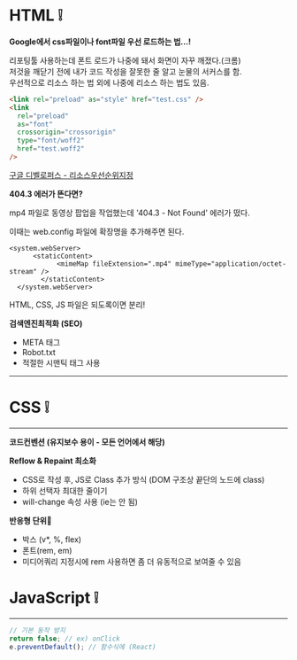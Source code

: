 # HTML ❕

**Google에서 css파일이나 font파일 우선 로드하는 법...!**

리포팅툴 사용하는데 폰트 로드가 나중에 돼서 화면이 자꾸 깨졌다.(크롬)  
저것을 깨닫기 전에 내가 코드 작성을 잘못한 줄 알고 눈물의 서커스를 함.  
우선적으로 리소스 하는 법 외에 나중에 리소스 하는 법도 있음.

```html
<link rel="preload" as="style" href="test.css" />
<link
  rel="preload"
  as="font"
  crossorigin="crossorigin"
  type="font/woff2"
  href="test.woff2"
/>
```

[구글 디벨로퍼스 - 리소스우선순위지정](https://developers.google.com/web/fundamentals/performance/resource-prioritization?hl=ko "By. Sérgio Gomes")

**404.3 에러가 뜬다면?**

mp4 파일로 동영상 팝업을 작업했는데 '404.3 - Not Found' 에러가 떴다.

이때는 web.config 파일에 확장명을 추가해주면 된다.

```
<system.webServer>
      <staticContent>
            <mimeMap fileExtension=".mp4" mimeType="application/octet-stream" />
        </staticContent>
  </system.webServer>
```

HTML, CSS, JS 파일은 되도록이면 분리!

**검색엔진최적화 (SEO)**

- META 태그
- Robot.txt
- 적절한 시맨틱 태그 사용

<hr />

# CSS ❕

<hr />

**코드컨벤션 (유지보수 용이 - 모든 언어에서 해당)**

**Reflow & Repaint 최소화**

- CSS로 작성 후, JS로 Class 추가 방식 (DOM 구조상 끝단의 노드에 class)
- 하위 선택자 최대한 줄이기
- will-change 속성 사용 (ie는 안 됨)

**반응형 단위📏**

- 박스 (v\*, %, flex)
- 폰트(rem, em)
- 미디어쿼리 지정시에 rem 사용하면 좀 더 유동적으로 보여줄 수 있음

# JavaScript ❕

<hr />

```javascript
// 기본 동작 방지
return false; // ex) onClick
e.preventDefault(); // 함수식에 (React)
```
